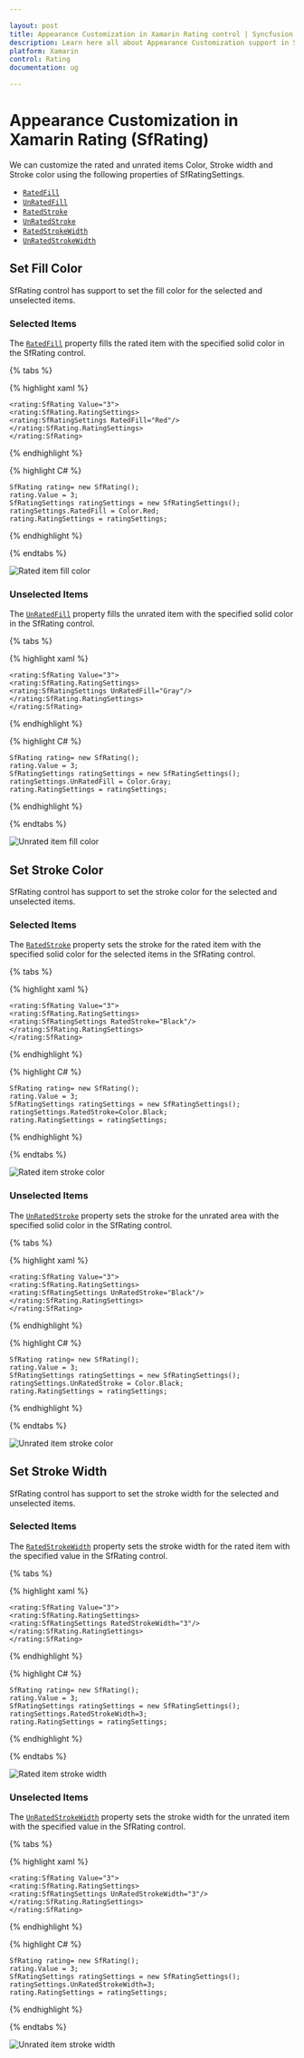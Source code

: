 ```yaml
---

layout: post
title: Appearance Customization in Xamarin Rating control | Syncfusion
description: Learn here all about Appearance Customization support in Syncfusion Xamarin Rating (SfRating) control and more.
platform: Xamarin
control: Rating
documentation: ug

---
```


# Appearance Customization in Xamarin Rating (SfRating)

We can customize the rated and unrated items Color, Stroke width and Stroke color using the following properties of SfRatingSettings.

* [`RatedFill`](https://help.syncfusion.com/cr/xamarin/Syncfusion.SfRating.XForms.SfRatingSettings.html#Syncfusion_SfRating_XForms_SfRatingSettings_RatedFill)
* [`UnRatedFill`](https://help.syncfusion.com/cr/xamarin/Syncfusion.SfRating.XForms.SfRatingSettings.html#Syncfusion_SfRating_XForms_SfRatingSettings_UnRatedFill)
* [`RatedStroke`](https://help.syncfusion.com/cr/xamarin/Syncfusion.SfRating.XForms.SfRatingSettings.html#Syncfusion_SfRating_XForms_SfRatingSettings_RatedStroke)
* [`UnRatedStroke`](https://help.syncfusion.com/cr/xamarin/Syncfusion.SfRating.XForms.SfRatingSettings.html#Syncfusion_SfRating_XForms_SfRatingSettings_UnRatedStroke)
* [`RatedStrokeWidth`](https://help.syncfusion.com/cr/xamarin/Syncfusion.SfRating.XForms.SfRatingSettings.html#Syncfusion_SfRating_XForms_SfRatingSettings_RatedStrokeWidth)
* [`UnRatedStrokeWidth`](https://help.syncfusion.com/cr/xamarin/Syncfusion.SfRating.XForms.SfRatingSettings.html#Syncfusion_SfRating_XForms_SfRatingSettings_UnRatedStrokeWidth)
 
## Set Fill Color

SfRating control has support to set the fill color for the selected and unselected items.

### Selected Items

The [`RatedFill`](https://help.syncfusion.com/cr/xamarin/Syncfusion.SfRating.XForms.SfRatingSettings.html#Syncfusion_SfRating_XForms_SfRatingSettings_RatedFill) property fills the rated item with the specified solid color in the SfRating control.

{% tabs %}

{% highlight xaml %}

    <rating:SfRating Value="3">
    <rating:SfRating.RatingSettings>
    <rating:SfRatingSettings RatedFill="Red"/>
    </rating:SfRating.RatingSettings>
    </rating:SfRating>
	
{% endhighlight %}

{% highlight C# %}

    SfRating rating= new SfRating();
    rating.Value = 3;
    SfRatingSettings ratingSettings = new SfRatingSettings();
    ratingSettings.RatedFill = Color.Red;
    rating.RatingSettings = ratingSettings;
           
{% endhighlight %}

{% endtabs %}

![Rated item fill color](images/ratedFill.jpg)

### Unselected Items

The [`UnRatedFill`](https://help.syncfusion.com/cr/xamarin/Syncfusion.SfRating.XForms.SfRatingSettings.html#Syncfusion_SfRating_XForms_SfRatingSettings_UnRatedFill) property fills the unrated item with the specified solid color in the SfRating control.

{% tabs %}

{% highlight xaml %}

    <rating:SfRating Value="3">
    <rating:SfRating.RatingSettings>
    <rating:SfRatingSettings UnRatedFill="Gray"/>
    </rating:SfRating.RatingSettings>
    </rating:SfRating>

{% endhighlight %}

{% highlight C# %}

    SfRating rating= new SfRating();
    rating.Value = 3;
    SfRatingSettings ratingSettings = new SfRatingSettings();
    ratingSettings.UnRatedFill = Color.Gray;
    rating.RatingSettings = ratingSettings;

{% endhighlight %}

{% endtabs %}

![Unrated item fill color](images/unRatedFill.jpg)

## Set Stroke Color

SfRating control has support to set the stroke color for the selected and unselected items.

### Selected Items

The [`RatedStroke`](https://help.syncfusion.com/cr/xamarin/Syncfusion.SfRating.XForms.SfRatingSettings.html#Syncfusion_SfRating_XForms_SfRatingSettings_RatedStroke) property sets the stroke for the rated item with the specified solid color for the selected items in the SfRating control.

{% tabs %}

{% highlight xaml %}

    <rating:SfRating Value="3">
    <rating:SfRating.RatingSettings>
    <rating:SfRatingSettings RatedStroke="Black"/>
    </rating:SfRating.RatingSettings>
    </rating:SfRating>
	
{% endhighlight %}

{% highlight C# %}

    SfRating rating= new SfRating();
    rating.Value = 3;
    SfRatingSettings ratingSettings = new SfRatingSettings();
    ratingSettings.RatedStroke=Color.Black;
    rating.RatingSettings = ratingSettings;	

{% endhighlight %}

{% endtabs %}

![Rated item stroke color](images/ratedStroke.jpg)

### Unselected Items

The [`UnRatedStroke`](https://help.syncfusion.com/cr/xamarin/Syncfusion.SfRating.XForms.SfRatingSettings.html#Syncfusion_SfRating_XForms_SfRatingSettings_UnRatedStroke) property sets the stroke for the unrated area with the specified solid color in the SfRating control.

{% tabs %}

{% highlight xaml %}

    <rating:SfRating Value="3">
    <rating:SfRating.RatingSettings>
    <rating:SfRatingSettings UnRatedStroke="Black"/>
    </rating:SfRating.RatingSettings>
    </rating:SfRating>

{% endhighlight %}

{% highlight C# %}

    SfRating rating= new SfRating();
    rating.Value = 3;
    SfRatingSettings ratingSettings = new SfRatingSettings();
    ratingSettings.UnRatedStroke = Color.Black;
    rating.RatingSettings = ratingSettings;

{% endhighlight %}

{% endtabs %}

![Unrated item stroke color](images/unRatedStroke.jpg)
 
## Set Stroke Width

SfRating control has support to set the stroke width for the selected and unselected items.

### Selected Items

The [`RatedStrokeWidth`](https://help.syncfusion.com/cr/xamarin/Syncfusion.SfRating.XForms.SfRatingSettings.html#Syncfusion_SfRating_XForms_SfRatingSettings_RatedStrokeWidth) property sets the stroke width for the rated item with the specified value in the SfRating control.

{% tabs %}

{% highlight xaml %}

    <rating:SfRating Value="3">
    <rating:SfRating.RatingSettings>
    <rating:SfRatingSettings RatedStrokeWidth="3"/>
    </rating:SfRating.RatingSettings>
    </rating:SfRating>

{% endhighlight %}

{% highlight C# %}

    SfRating rating= new SfRating();
    rating.Value = 3;
    SfRatingSettings ratingSettings = new SfRatingSettings();
    ratingSettings.RatedStrokeWidth=3;
    rating.RatingSettings = ratingSettings;

{% endhighlight %}

{% endtabs %}

![Rated item stroke width](images/ratedStrokeThickness.jpg)

### Unselected Items

The [`UnRatedStrokeWidth`](https://help.syncfusion.com/cr/xamarin/Syncfusion.SfRating.XForms.SfRatingSettings.html#Syncfusion_SfRating_XForms_SfRatingSettings_UnRatedStrokeWidth) property sets the stroke width for the unrated item with the specified value in the SfRating control.

{% tabs %}

{% highlight xaml %}

    <rating:SfRating Value="3">
    <rating:SfRating.RatingSettings>
    <rating:SfRatingSettings UnRatedStrokeWidth="3"/>
    </rating:SfRating.RatingSettings>
    </rating:SfRating>
	
{% endhighlight %}

{% highlight C# %}

    SfRating rating= new SfRating();
    rating.Value = 3;
    SfRatingSettings ratingSettings = new SfRatingSettings();
    ratingSettings.UnRatedStrokeWidth=3;
    rating.RatingSettings = ratingSettings;

{% endhighlight %}

{% endtabs %}

![Unrated item stroke width](images/unRatedStrokeThickness.jpg)
